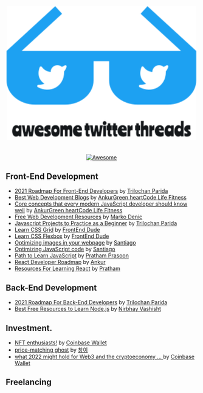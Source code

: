 <div align="center">
	<div>
		<img width="500" src="assests/awesome-twitter-threads.svg" alt="Awesome Node.js">
	</div>
	<br>
	<br>
	<a href="https://awesome.re">
		<img src="https://awesome.re/badge-flat2.svg" alt="Awesome">
	</a>
	<br>
</div>

## Front-End Development

- [2021 Roadmap For Front-End Developers](https://twitter.com/TechParida/status/1309353944418865152) by [Trilochan Parida](https://twitter.com/TechParida)
- [Best Web Development Blogs](https://twitter.com/TheAnkurTyagi/status/1306637706420604928) by [AnkurGreen heartCode Life Fitness](https://twitter.com/TheAnkurTyagi)
- [Core concepts that every modern JavaScript developer should know well](https://twitter.com/TheAnkurTyagi/status/1312386619706540045) by [AnkurGreen heartCode Life Fitness](https://twitter.com/TheAnkurTyagi)
- [Free Web Development Resources](https://twitter.com/denicmarko/status/1277492413032992768) by [Marko Denic](https://twitter.com/denicmarko)
- [Javascript Projects to Practice as a Beginner](https://twitter.com/TechParida/status/1304255993816190977) by [Trilochan Parida](https://twitter.com/TechParida)
- [Learn CSS Grid](https://twitter.com/frontenddude/status/1294969319756103680) by [FrontEnd Dude](https://twitter.com/frontenddude)
- [Learn CSS Flexbox](https://twitter.com/frontenddude/status/1300785491109961730) by [FrontEnd Dude](https://twitter.com/frontenddude)
- [Optimizing images in your webpage](https://twitter.com/svpino/status/1288107645908353024) by [Santiago](https://twitter.com/svpino)
- [Optimizing JavaScript code](https://twitter.com/svpino/status/1288446622565904385) by [Santiago](https://twitter.com/svpino)
- [Path to Learn JavaScript](https://twitter.com/PrasoonPratham/status/1315535517434277890) by [Pratham Prasoon](https://twitter.com/PrasoonPratham)
- [React Developer Roadmap](https://twitter.com/TheAnkurTyagi/status/1315289260044349441) by [Ankur](https://twitter.com/TheAnkurTyagi)
- [Resources For Learning React](https://twitter.com/Prathkum/status/1297814772113539072) by [Pratham](https://twitter.com/Prathkum)


## Back-End Development

- [2021 Roadmap For Back-End Developers](https://twitter.com/TechParida/status/1310167081313206272) by [Trilochan Parida](https://twitter.com/TechParida)
- [Best Free Resources to Learn Node.js](https://twitter.com/nirbhayvashisht/status/1309163230338588672) by [Nirbhay Vashisht](https://twitter.com/nirbhayvashisht)

## Investment.
- [NFT enthusiasts!](https://twitter.com/CoinbaseWallet/status/1482096434975498240) by [Coinbase Wallet](https://twitter.com/CoinbaseWallet)
- [price-matching ghost](https://twitter.com/4adybug/status/1480215843883692033) by [창이](https://twitter.com/4adybug)
- [what 2022 might hold for Web3 and the cryptoeconomy ... ](https://twitter.com/coinbase/status/1478119036776972292) by [Coinbase Wallet](https://twitter.com/CoinbaseWallet)

## Freelancing
